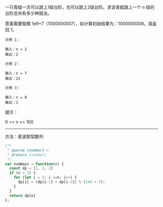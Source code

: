 一只青蛙一次可以跳上1级台阶，也可以跳上2级台阶。求该青蛙跳上一个 n 级的台阶总共有多少种跳法。

答案需要取模 1e9+7（1000000007），如计算初始结果为：1000000008，请返回 1。



```
示例 1：

输入：n = 2
输出：2

示例 2：

输入：n = 7
输出：21

示例 3：

输入：n = 0
输出：1
```


提示：

0 <= n <= 100

---

方法：斐波那契数列

```javascript
/**
 * @param {number} n
 * @return {number}
 */
var numWays = function(n) {
  const dp = [1, 1, 2]
  if (n > 2) {
    for (let i = 3; i <=n; i++) {
      dp[i] = (dp[i-1] + dp[i-2]) % (1e9 + 7);
    }
  }
  return dp[n]
};
```

